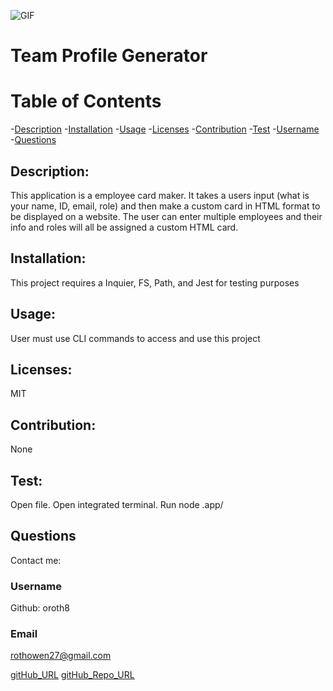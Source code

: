 ![GIF](https://media.giphy.com/media/SyVz23H3YgyUDLeUnZ/giphy.gif)
# Team Profile Generator

# Table of Contents
-[Description](#description)
-[Installation](#installation)
-[Usage](#usage)
-[Licenses](#licenses)
-[Contribution](#contribution)
-[Test](#test)
-[Username](#username)
-[Questions](#questions)


## Description:
 This application is a employee card maker. It takes a users input (what is your name, ID, email, role) and then make a custom card in HTML format to be displayed on a website. The user can enter multiple employees and their info and roles will all be assigned a custom HTML card. 
    

## Installation: 
This project requires a Inquier, FS, Path, and Jest for testing purposes


## Usage: 
User must use CLI commands to access and use this project

   
## Licenses: 
MIT


## Contribution: 
None

    
## Test:
Open file. Open integrated terminal. Run node .app/


## Questions



Contact me:
### Username 
Github: oroth8

### Email 
rothowen27@gmail.com

[gitHub_URL](undefined)
[gitHub_Repo_URL](undefined)

